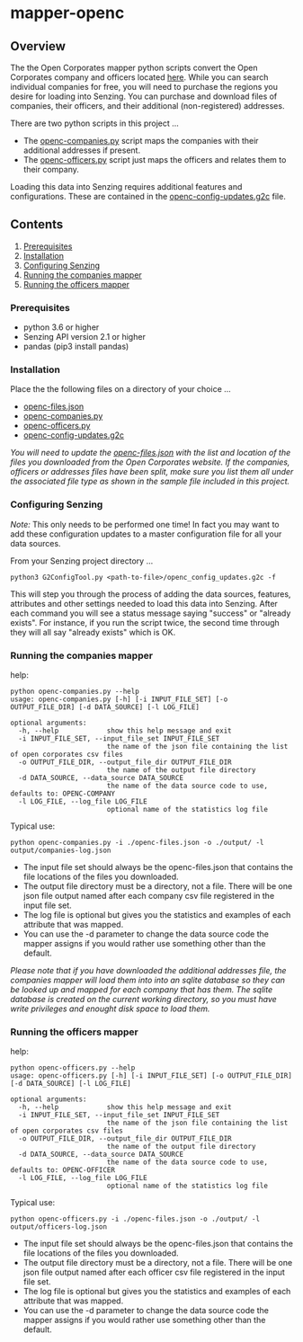 # mapper-openc

## Overview

The the Open Corporates mapper python scripts convert the Open Corporates company and officers located
[here](https://opencorporates.com/info/our-data//).  While you can search individual companies for free, you will need to purchase 
the regions you desire for loading into Senzing. You can purchase and download files of companies, their officers, and their additional 
(non-registered) addresses.

There are two python scripts in this project ...
- The [openc-companies.py](openc-companies.py) script maps the companies with their additional addresses if present. 
- The [openc-officers.py](openc-officers.py) script just maps the officers and relates them to their company.

Loading this data into Senzing requires additional features and configurations. These are contained in the
[openc-config-updates.g2c](openc-config-updates.g2c) file.

## Contents

1. [Prerequisites](#prerequisites)
2. [Installation](#installation)
3. [Configuring Senzing](#configuring-senzing)
4. [Running the companies mapper](#running-the-companies-mapper)
5. [Running the officers mapper](#running-the-officers-mapper)

### Prerequisites

- python 3.6 or higher
- Senzing API version 2.1 or higher
- pandas (pip3 install pandas)

### Installation

Place the the following files on a directory of your choice ...

- [openc-files.json](openc-files.json)
- [openc-companies.py](openc-companies.py)
- [openc-officers.py](openc-officers.py)
- [openc-config-updates.g2c](open-config-updates.g2c)

*You will need to update the [openc-files.json](openc-files.json) with the list and location of the files you downloaded from 
the Open Corporates website.  If the companies, officers or addresses files have been split, make sure you list them all under the associated file type as shown in the 
sample file included in this project.*

### Configuring Senzing

*Note:* This only needs to be performed one time! In fact you may want to add these configuration updates to a master configuration file for all your data sources.

From your Senzing project directory ...

```console
python3 G2ConfigTool.py <path-to-file>/openc_config_updates.g2c -f
```

This will step you through the process of adding the data sources, features, attributes and other settings needed to load this data into 
Senzing. After each command you will see a status message saying "success" or "already exists". For instance, if you run the script twice, 
the second time through they will all say "already exists" which is OK.

### Running the companies mapper

help:

```console
python openc-companies.py --help
usage: openc-companies.py [-h] [-i INPUT_FILE_SET] [-o OUTPUT_FILE_DIR] [-d DATA_SOURCE] [-l LOG_FILE]

optional arguments:
  -h, --help            show this help message and exit
  -i INPUT_FILE_SET, --input_file_set INPUT_FILE_SET
                        the name of the json file containing the list of open corporates csv files
  -o OUTPUT_FILE_DIR, --output_file_dir OUTPUT_FILE_DIR
                        the name of the output file directory
  -d DATA_SOURCE, --data_source DATA_SOURCE
                        the name of the data source code to use, defaults to: OPENC-COMPANY
  -l LOG_FILE, --log_file LOG_FILE
                        optional name of the statistics log file

```

Typical use: 
```console
python openc-companies.py -i ./openc-files.json -o ./output/ -l output/companies-log.json
```

- The input file set should always be the openc-files.json that contains the file locations of the files you downloaded.
- The output file directory must be a directory, not a file.  There will be one json file output named after each company csv file
registered in the input file set.
- The log file is optional but gives you the statistics and examples of each attribute that was mapped.
- You can use the -d parameter to change the data source code the mapper assigns if you would rather use something other than the default.

*Please note that if you have downloaded the additional addresses file, the companies mapper will load them into into an sqlite database 
so they can be looked up and mapped for each company that has them. The sqlite database is created on the current working directory, so 
you must have write privileges and enought disk space to load them.*

### Running the officers mapper

help:

```console
python openc-officers.py --help
usage: openc-officers.py [-h] [-i INPUT_FILE_SET] [-o OUTPUT_FILE_DIR] [-d DATA_SOURCE] [-l LOG_FILE]

optional arguments:
  -h, --help            show this help message and exit
  -i INPUT_FILE_SET, --input_file_set INPUT_FILE_SET
                        the name of the json file containing the list of open corporates csv files
  -o OUTPUT_FILE_DIR, --output_file_dir OUTPUT_FILE_DIR
                        the name of the output file directory
  -d DATA_SOURCE, --data_source DATA_SOURCE
                        the name of the data source code to use, defaults to: OPENC-OFFICER
  -l LOG_FILE, --log_file LOG_FILE
                        optional name of the statistics log file
```

Typical use: 
```console
python openc-officers.py -i ./openc-files.json -o ./output/ -l output/officers-log.json
```

- The input file set should always be the openc-files.json that contains the file locations of the files you downloaded.
- The output file directory must be a directory, not a file.  There will be one json file output named after each officer csv file
registered in the input file set.
- The log file is optional but gives you the statistics and examples of each attribute that was mapped.
- You can use the -d parameter to change the data source code the mapper assigns if you would rather use something other than the default.


